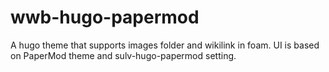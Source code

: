 # wwb-hugo-papermod
A hugo theme that supports images folder and wikilink in foam. UI is based on PaperMod theme and sulv-hugo-papermod setting.

